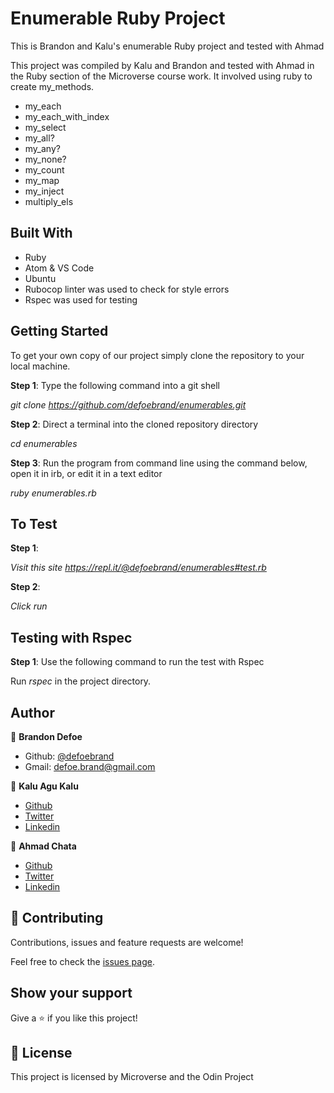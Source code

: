 # Enumerable Ruby Project

This is Brandon and Kalu's enumerable Ruby project and tested with Ahmad

This project was compiled by Kalu and Brandon and tested with Ahmad in the Ruby section of the Microverse course work. It involved using ruby to create my_methods.

-   my_each
-   my_each_with_index
-   my_select
-   my_all?
-   my_any?
-   my_none?
-   my_count
-   my_map
-   my_inject
-   multiply_els

## Built With

-   Ruby
-   Atom & VS Code
-   Ubuntu
-   Rubocop linter was used to check for style errors
-   Rspec was used for testing

## Getting Started

To get your own copy of our project simply clone the repository to your local machine.

**Step 1**: Type the following command into a git shell

_git clone <https://github.com/defoebrand/enumerables.git>_

**Step 2**: Direct a terminal into the cloned repository directory

_cd enumerables_

**Step 3**: Run the program from command line using the command below, open it in irb, or edit it in a text editor

_ruby enumerables.rb_

## To Test

**Step 1**:

_Visit this site <https://repl.it/@defoebrand/enumerables#test.rb>_

**Step 2**:

_Click run_

## Testing with Rspec

**Step 1**: Use the following command to run the test with Rspec

Run _rspec_ in the project directory.

## Author

👤 **Brandon Defoe**

-   Github: [@defoebrand](https://github.com/defoebrand)
-   Gmail: defoe.brand@gmail.com

👤 **Kalu Agu Kalu**

-   [Github](https://github.com/Godswilly)
-   [Twitter](https://twitter.com/KaluAguKalu17)
-   [Linkedin](https://www.linkedin.com/in/kalu-agu-kalu/)

👤 **Ahmad Chata**

-   [Github](https://github.com/ahmadchata)
-   [Twitter](https://twitter.com/ahmadchata)
-   [Linkedin](https://www.linkedin.com/in/ahmad-chata-957b9b51/)

## 🤝 Contributing

Contributions, issues and feature requests are welcome!

Feel free to check the [issues page](issues/).

## Show your support

Give a ⭐️ if you like this project!

## 📝 License

This project is licensed by Microverse and the Odin Project
